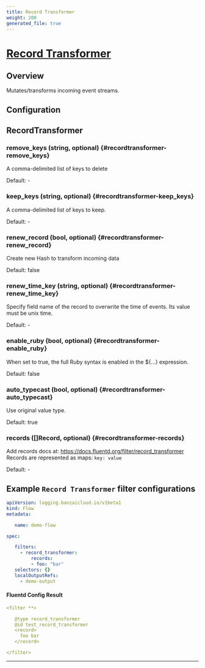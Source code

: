 ```yaml
---
title: Record Transformer
weight: 200
generated_file: true
---
```


# [Record Transformer](https://docs.fluentd.org/filter/record_transformer)
## Overview
 Mutates/transforms incoming event streams.

## Configuration
## RecordTransformer

### remove_keys (string, optional) {#recordtransformer-remove_keys}

A comma-delimited list of keys to delete 

Default: -

### keep_keys (string, optional) {#recordtransformer-keep_keys}

A comma-delimited list of keys to keep. 

Default: -

### renew_record (bool, optional) {#recordtransformer-renew_record}

Create new Hash to transform incoming data

Default: false

### renew_time_key (string, optional) {#recordtransformer-renew_time_key}

Specify field name of the record to overwrite the time of events. Its value must be unix time. 

Default: -

### enable_ruby (bool, optional) {#recordtransformer-enable_ruby}

When set to true, the full Ruby syntax is enabled in the ${...} expression.

Default: false

### auto_typecast (bool, optional) {#recordtransformer-auto_typecast}

Use original value type.

Default: true

### records ([]Record, optional) {#recordtransformer-records}

Add records docs at: https://docs.fluentd.org/filter/record_transformer Records are represented as maps: `key: value` 

Default: -


 ## Example `Record Transformer` filter configurations
 ```yaml
 apiVersion: logging.banzaicloud.io/v1beta1
 kind: Flow
 metadata:

	name: demo-flow

 spec:

	filters:
	  - record_transformer:
	      records:
	      - foo: "bar"
	selectors: {}
	localOutputRefs:
	  - demo-output

 ```

 #### Fluentd Config Result
 ```yaml
 <filter **>

	@type record_transformer
	@id test_record_transformer
	<record>
	  foo bar
	</record>

 </filter>
 ```

---
